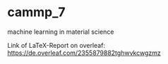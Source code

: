# cammp_7
machine learning in material science

Link of LaTeX-Report on overleaf:
https://de.overleaf.com/2355879882tghwvkcwgzmz

